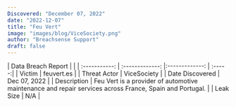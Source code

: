 ```yaml
---
Discovered: "December 07, 2022"
date: "2022-12-07"
title: "Feu Vert"
image: "images/blog/ViceSociety.png"
author: "Breachsense Support"
draft: false
---
```


| Data Breach Report           |              | 
| :-----------: | :-------------:     |:-------------:    | :-----:|
| Victim      | feuvert.es      | 
| Threat Actor      | ViceSociety      | 
| Date Discovered      | Dec 07, 2022      | 
| Description      | Feu Vert is a provider of automotive maintenance and repair services across France, Spain and Portugal.      | 
| Leak Size      | N/A      | 

